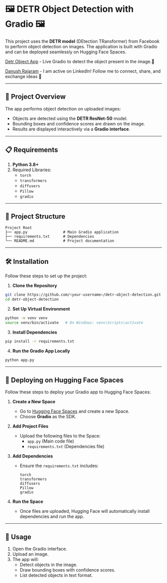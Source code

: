 

# 🖼 DETR Object Detection with Gradio 🖼

This project uses the **DETR model** (DEtection TRansformer) from Facebook to perform object detection on images. The application is built with Gradio and can be deployed seamlessly on Hugging Face Spaces.

[Detr Object App](https://huggingface.co/spaces/danushrajaram/ObjectsLabel) - Live Gradio to detect the object present in the image.🌟

[Danush Rajaram](https://www.linkedin.com/in/danushrajaram) - I am active on LinkedIn! Follow me to connect, share, and exchange ideas 🌟


---

## 🚀 Project Overview

The app performs object detection on uploaded images:
- Objects are detected using the **DETR ResNet-50** model.
- Bounding boxes and confidence scores are drawn on the image.
- Results are displayed interactively via a **Gradio interface**.

---

## 📋 Requirements

1. **Python 3.8+**
2. Required Libraries:
   - `torch`
   - `transformers`
   - `diffusers`
   - `Pillow`
   - `gradio`

---

## 📂 Project Structure

```plaintext
Project Root
├── app.py                # Main Gradio application
├── requirements.txt      # Dependencies
└── README.md             # Project documentation
```

---

## 🛠️ Installation

Follow these steps to set up the project:

1. **Clone the Repository**

```bash
git clone https://github.com/<your-username>/detr-object-detection.git
cd detr-object-detection
```

2. **Set Up Virtual Environment**

```bash
python -m venv venv
source venv/bin/activate   # On Windows: venv\Scripts\activate
```

3. **Install Dependencies**

```bash
pip install -r requirements.txt
```

4. **Run the Gradio App Locally**

```bash
python app.py
```

---

## 🚀 Deploying on Hugging Face Spaces

Follow these steps to deploy your Gradio app to Hugging Face Spaces:

1. **Create a New Space**
   - Go to [Hugging Face Spaces](https://huggingface.co/spaces) and create a new Space.
   - Choose **Gradio** as the SDK.

2. **Add Project Files**
   - Upload the following files to the Space:
     - `app.py` (Main code file)
     - `requirements.txt` (Dependencies file)

3. **Add Dependencies**
   - Ensure the `requirements.txt` includes:

     ```plaintext
     torch
     transformers
     diffusers
     Pillow
     gradio
     ```

4. **Run the Space**
   - Once files are uploaded, Hugging Face will automatically install dependencies and run the app.

---

## 📸 Usage

1. Open the Gradio interface.
2. Upload an image.
3. The app will:
   - Detect objects in the image.
   - Draw bounding boxes with confidence scores.
   - List detected objects in text format.
